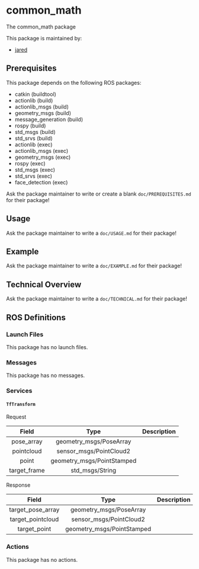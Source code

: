 # common_math

The common_math package

This package is maintained by:
- [jared](mailto:jared@todo.todo)

## Prerequisites

This package depends on the following ROS packages:
- catkin (buildtool)
- actionlib (build)
- actionlib_msgs (build)
- geometry_msgs (build)
- message_generation (build)
- rospy (build)
- std_msgs (build)
- std_srvs (build)
- actionlib (exec)
- actionlib_msgs (exec)
- geometry_msgs (exec)
- rospy (exec)
- std_msgs (exec)
- std_srvs (exec)
- face_detection (exec)

Ask the package maintainer to write or create a blank `doc/PREREQUISITES.md` for their package!

## Usage

Ask the package maintainer to write a `doc/USAGE.md` for their package!

## Example

Ask the package maintainer to write a `doc/EXAMPLE.md` for their package!

## Technical Overview

Ask the package maintainer to write a `doc/TECHNICAL.md` for their package!

## ROS Definitions

### Launch Files

This package has no launch files.

### Messages

This package has no messages.

### Services

#### `TfTransform`

Request

| Field | Type | Description |
|:-:|:-:|---|
| pose_array | geometry_msgs/PoseArray |  |
| pointcloud | sensor_msgs/PointCloud2 |  |
| point | geometry_msgs/PointStamped |  |
| target_frame | std_msgs/String |  |

Response

| Field | Type | Description |
|:-:|:-:|---|
| target_pose_array | geometry_msgs/PoseArray |  |
| target_pointcloud | sensor_msgs/PointCloud2 |  |
| target_point | geometry_msgs/PointStamped |  |


### Actions

This package has no actions.
